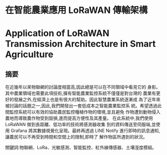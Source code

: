 # 在智能農業應用 LoRaWAN 傳輸架構
# Application of LoRaWAN Transmission Architecture in Smart Agriculture

## 摘要
  在近幾年以來物聯網的討論度相當高,因此總是可以在不同領域中看見它的
身影。其中農業領域也需要此項技術,擁有智能農業監控系統不僅僅是對台灣的
農業有更好的發展之外,在經濟上也是有很大的幫助。因此智慧農業系統逐漸成
為了近年來被討論的話題之一,因此,我們開發出一套低成本之智能農業監控系
統。希望透過此間監控系統可以有效的協助農民監控種植作物的環境,並且避免
作物遭到動物侵入農地而導致農作物受到毀損,進而提高方便性及其產量。
  在此系統中,我們使用 LoRaWAN 做到長距離、低功率的技術將感測器收集
到的資料傳送至伺服端,並使用 Grafana 將其數據視覺化呈現。最終再透過 LINE
Notify 進行即時的訊息通知,讓農民可以不再受到時間和空間上的限制,即時了
解作物區所遇到的狀況。

關鍵詞:物聯網、LoRa、光敏感測、智能監控、紅外線傳感器、土壤溼度模組。
